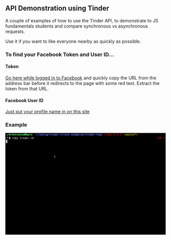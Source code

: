 ## API Demonstration using Tinder

A couple of examples of how to use the Tinder API, to demonstrate to JS
fundamentals students and compare synchronous vs asynchronous requests.

Use it if you want to like everyone nearby as quickly as possible.

### To find your Facebook Token and User ID...

#### Token
[Go here while logged in to
Facebook](https://www.facebook.com/dialog/oauth?client_id=464891386855067&redirect_uri=https://www.facebook.com/connect/login_success.html&scope=basic_info,email,public_profile,user_about_me,user_activities,user_birthday,user_education_history,user_friends,user_interests,user_likes,user_location,user_photos,user_relationship_details&response_type=token)
and quickly copy the URL from the address bar before it redirects to the
page with some red text. Extract the token from that URL.

#### Facebook User ID
[Just put your profile name in on this
site](http://findmyfacebookid.com/)

### Example
![In action](https://github.com/brentvatne/tinder-client-examples/blob/master/example.gif)
